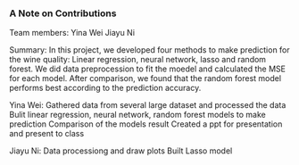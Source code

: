 ### A Note on Contributions



Team members: Yina Wei  Jiayu Ni

Summary: In this project, we developed four methods to make prediction for the wine quality: Linear regression, neural network, lasso and random forest. We did data preprocession to fit the moedel and calculated the MSE for each model. After comparison, we found that the random forest model performs best according to the prediction accuracy.

Yina Wei:
Gathered data from several large dataset and processed the data
Bulit linear regression, neural network, random forest models to make prediction
Comparison of the models result
Created a ppt for presentation and present to class

Jiayu Ni:
Data processiong and draw plots
Built Lasso model
